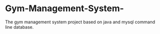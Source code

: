 # Gym-Management-System-
The gym management system project based on java and mysql command line database.
